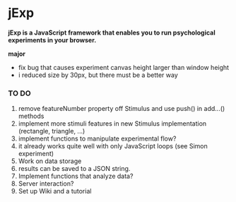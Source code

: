 # jExp

**jExp is a JavaScript framework that enables you to run psychological experiments in your browser.**

**major**
- fix bug that causes experiment canvas height larger than window height
- i reduced size by 30px, but there must be a better way

### TO DO

1. remove featureNumber property off Stimulus and use push() in add...() methods 
2. implement more stimuli features in new Stimulus implementation (rectangle, triangle, ...)  
3. implement functions to manipulate experimental flow?
  1. it already works quite well with only JavaScript loops (see Simon experiment)
4. Work on data storage
  1. results can be saved to a JSON string. 
  2. Implement functions that analyze data? 
  3. Server interaction?
5. Set up Wiki and a tutorial
